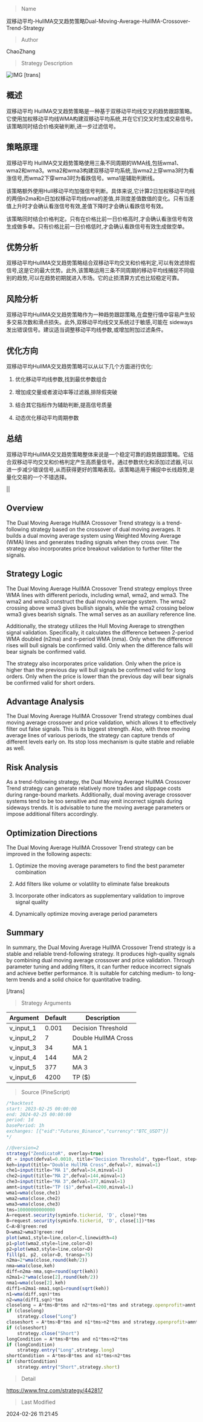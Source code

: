 
> Name

双移动平均-HullMA交叉趋势策略Dual-Moving-Average-HullMA-Crossover-Trend-Strategy

> Author

ChaoZhang

> Strategy Description

![IMG](https://www.fmz.com/upload/asset/11db85fc63a5ef3853d.png)
[trans]
## 概述

双移动平均 HullMA交叉趋势策略是一种基于双移动平均线交叉的趋势跟踪策略。它使用加权移动平均线WMA构建双移动平均系统,并在它们交叉时生成交易信号。该策略同时结合价格突破判断,进一步过滤信号。

## 策略原理  

双移动平均 HullMA交叉趋势策略使用三条不同周期的WMA线,包括wma1、wma2和wma3。wma2和wma3构建双移动平均系统,当wma2上穿wma3时为看涨信号,而wma2下穿wma3时为看跌信号。wma1是辅助判断线。 

该策略额外使用Hull移动平均加强信号判断。具体来说,它计算2日加权移动平均线的两倍n2ma和n日加权移动平均线nma的差值,并测度差值数值的变化。只有当差值上升时才会确认看涨信号有效,差值下降时才会确认看跌信号有效。

该策略同时结合价格判定。只有在价格比前一日价格高时,才会确认看涨信号有效生成做多单。只有价格比前一日价格低时,才会确认看跌信号有效生成做空单。

## 优势分析

双移动平均HullMA交叉趋势策略结合双移动平均交叉和价格判定,可以有效滤除假信号,这是它的最大优势。此外,该策略运用三条不同周期的移动平均线捕捉不同级别的趋势,可以在趋势初期就进入市场。它的止损清算方式也比较稳定可靠。

## 风险分析  

双移动平均HullMA交叉趋势策略作为一种趋势跟踪策略,在盘整行情中容易产生较多交易次数和滑点损失。此外,双移动平均线交叉系统过于敏感,可能在 sideways发出错误信号。建议适当调整移动平均线参数,或增加附加过滤条件。

## 优化方向  

双移动平均HullMA交叉趋势策略可以从以下几个方面进行优化:

1. 优化移动平均线参数,找到最优参数组合

2. 增加成交量或者波动率等过滤器,排除假突破

3. 结合其它指标作为辅助判断,提高信号质量 

4. 动态优化移动平均周期参数

## 总结

双移动平均HullMA交叉趋势策略整体来说是一个稳定可靠的趋势跟踪策略。它结合双移动平均交叉和价格判定产生高质量信号。通过参数优化和添加过滤器,可以进一步减少错误信号,从而获得更好的策略表现。该策略适用于捕捉中长线趋势,是量化交易的一个不错选择。

||

## Overview

The Dual Moving Average HullMA Crossover Trend strategy is a trend-following strategy based on the crossover of dual moving averages. It builds a dual moving average system using Weighted Moving Average (WMA) lines and generates trading signals when they cross over. The strategy also incorporates price breakout validation to further filter the signals.

## Strategy Logic

The Dual Moving Average HullMA Crossover Trend strategy employs three WMA lines with different periods, including wma1, wma2, and wma3. The wma2 and wma3 construct the dual moving average system. The wma2 crossing above wma3 gives bullish signals, while the wma2 crossing below wma3 gives bearish signals. The wma1 serves as an auxiliary reference line.

Additionally, the strategy utilizes the Hull Moving Average to strengthen signal validation. Specifically, it calculates the difference between 2-period WMA doubled (n2ma) and n-period WMA (nma). Only when the difference rises will bull signals be confirmed valid. Only when the difference falls will bear signals be confirmed valid. 

The strategy also incorporates price validation. Only when the price is higher than the previous day will bull signals be confirmed valid for long orders. Only when the price is lower than the previous day will bear signals be confirmed valid for short orders.

## Advantage Analysis 

The Dual Moving Average HullMA Crossover Trend strategy combines dual moving average crossover and price validation, which allows it to effectively filter out false signals. This is its biggest strength. Also, with three moving average lines of various periods, the strategy can capture trends of different levels early on. Its stop loss mechanism is quite stable and reliable as well.

## Risk Analysis

As a trend-following strategy, the Dual Moving Average HullMA Crossover Trend strategy can generate relatively more trades and slippage costs during range-bound markets. Additionally, dual moving average crossover systems tend to be too sensitive and may emit incorrect signals during sideways trends. It is advisable to tune the moving average parameters or impose additional filters accordingly. 

## Optimization Directions

The Dual Moving Average HullMA Crossover Trend strategy can be improved in the following aspects:

1. Optimize the moving average parameters to find the best parameter combination

2. Add filters like volume or volatility to eliminate false breakouts 

3. Incorporate other indicators as supplementary validation to improve signal quality

4. Dynamically optimize moving average period parameters

## Summary 

In summary, the Dual Moving Average HullMA Crossover Trend strategy is a stable and reliable trend-following strategy. It produces high-quality signals by combining dual moving average crossover and price validation. Through parameter tuning and adding filters, it can further reduce incorrect signals and achieve better performance. It is suitable for catching medium- to long-term trends and a solid choice for quantitative trading.

[/trans]

> Strategy Arguments



|Argument|Default|Description|
|----|----|----|
|v_input_1|0.001|Decision Threshold|
|v_input_2|7|Double HullMA Cross|
|v_input_3|34|MA 1|
|v_input_4|144|MA 2|
|v_input_5|377|MA 3|
|v_input_6|4200|TP ($)|


> Source (PineScript)

``` javascript
/*backtest
start: 2023-02-25 00:00:00
end: 2024-02-25 00:00:00
period: 1d
basePeriod: 1h
exchanges: [{"eid":"Futures_Binance","currency":"BTC_USDT"}]
*/

//@version=2
strategy("ZendicatoR", overlay=true)
dt = input(defval=0.0010, title="Decision Threshold", type=float, step=0.0001)
keh=input(title="Double HullMA Cross",defval=7, minval=1)
che1=input(title="MA 1",defval=34,minval=1)
che2=input(title="MA 2",defval=144,minval=1)
che3=input(title="MA 3",defval=377,minval=1)
amnt=input(title="TP ($)",defval=4200,minval=1)
wma1=wma(close,che1)
wma2=wma(close,che2)
wma3=wma(close,che3)
tms=10000000000000
A=request.security(syminfo.tickerid, 'D', close)*tms
B=request.security(syminfo.tickerid, 'D', close[1])*tms
C=A>B?green:red
D=wma2>wma3?green:red
plot(wma1,style=line,color=C,linewidth=4)
p1=plot(wma2,style=line,color=D)
p2=plot(wma3,style=line,color=D)
fill(p1, p2, color=D, transp=75)
n2ma=2*wma(close,round(keh/2))
nma=wma(close,keh)
diff=n2ma-nma,sqn=round(sqrt(keh))
n2ma1=2*wma(close[2],round(keh/2))
nma1=wma(close[2],keh)
diff1=n2ma1-nma1,sqn1=round(sqrt(keh))
n1=wma(diff,sqn)*tms
n2=wma(diff1,sqn)*tms
closelong = A*tms<B*tms and n2*tms>n1*tms and strategy.openprofit>amnt
if (closelong)
    strategy.close("Long")
closeshort = A*tms>B*tms and n1*tms>n2*tms and strategy.openprofit>amnt
if (closeshort)
    strategy.close("Short") 
longCondition = A*tms>B*tms and n1*tms>n2*tms
if (longCondition)
    strategy.entry("Long",strategy.long)
shortCondition = A*tms<B*tms and n1*tms<n2*tms
if (shortCondition)
    strategy.entry("Short",strategy.short)
```

> Detail

https://www.fmz.com/strategy/442817

> Last Modified

2024-02-26 11:21:45
